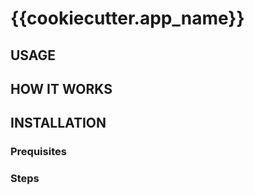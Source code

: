 # {{cookiecutter.app_name}}


## USAGE


## HOW IT WORKS


## INSTALLATION


### Prequisites


### Steps

